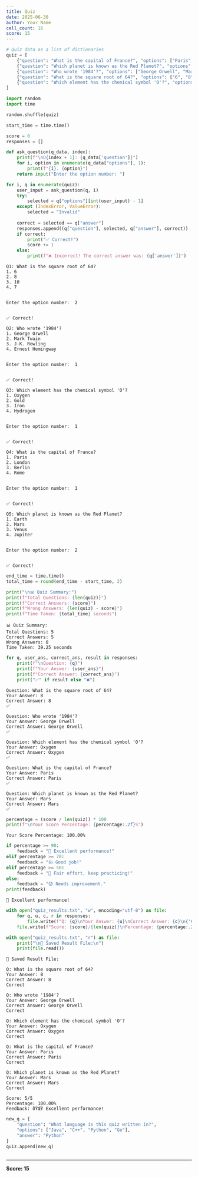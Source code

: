 ```yaml
---
title: Quiz
date: 2025-06-30
author: Your Name
cell_count: 16
score: 15
---
```


```python
# Quiz data as a list of dictionaries
quiz = [
    {"question": "What is the capital of France?", "options": ["Paris", "London", "Berlin", "Rome"], "answer": "Paris"},
    {"question": "Which planet is known as the Red Planet?", "options": ["Earth", "Mars", "Venus", "Jupiter"], "answer": "Mars"},
    {"question": "Who wrote '1984'?", "options": ["George Orwell", "Mark Twain", "J.K. Rowling", "Ernest Hemingway"], "answer": "George Orwell"},
    {"question": "What is the square root of 64?", "options": ["6", "8", "10", "7"], "answer": "8"},
    {"question": "Which element has the chemical symbol 'O'?", "options": ["Oxygen", "Gold", "Iron", "Hydrogen"], "answer": "Oxygen"}
]

```


```python
import random
import time

```


```python
random.shuffle(quiz)

```


```python
start_time = time.time()

```


```python
score = 0
responses = []

```


```python
def ask_question(q_data, index):
    print(f"\nQ{index + 1}: {q_data['question']}")
    for i, option in enumerate(q_data["options"], 1):
        print(f"{i}. {option}")
    return input("Enter the option number: ")

```


```python
for i, q in enumerate(quiz):
    user_input = ask_question(q, i)
    try:
        selected = q["options"][int(user_input) - 1]
    except (IndexError, ValueError):
        selected = "Invalid"
    
    correct = selected == q["answer"]
    responses.append((q["question"], selected, q["answer"], correct))
    if correct:
        print("✅ Correct!")
        score += 1
    else:
        print(f"❌ Incorrect! The correct answer was: {q['answer']}")

```

    
    Q1: What is the square root of 64?
    1. 6
    2. 8
    3. 10
    4. 7
    

    Enter the option number:  2
    

    ✅ Correct!
    
    Q2: Who wrote '1984'?
    1. George Orwell
    2. Mark Twain
    3. J.K. Rowling
    4. Ernest Hemingway
    

    Enter the option number:  1
    

    ✅ Correct!
    
    Q3: Which element has the chemical symbol 'O'?
    1. Oxygen
    2. Gold
    3. Iron
    4. Hydrogen
    

    Enter the option number:  1
    

    ✅ Correct!
    
    Q4: What is the capital of France?
    1. Paris
    2. London
    3. Berlin
    4. Rome
    

    Enter the option number:  1
    

    ✅ Correct!
    
    Q5: Which planet is known as the Red Planet?
    1. Earth
    2. Mars
    3. Venus
    4. Jupiter
    

    Enter the option number:  2
    

    ✅ Correct!
    


```python
end_time = time.time()
total_time = round(end_time - start_time, 2)

```


```python
print("\n📊 Quiz Summary:")
print(f"Total Questions: {len(quiz)}")
print(f"Correct Answers: {score}")
print(f"Wrong Answers: {len(quiz) - score}")
print(f"Time Taken: {total_time} seconds")

```

    
    📊 Quiz Summary:
    Total Questions: 5
    Correct Answers: 5
    Wrong Answers: 0
    Time Taken: 39.25 seconds
    


```python
for q, user_ans, correct_ans, result in responses:
    print(f"\nQuestion: {q}")
    print(f"Your Answer: {user_ans}")
    print(f"Correct Answer: {correct_ans}")
    print("✅" if result else "❌")

```

    
    Question: What is the square root of 64?
    Your Answer: 8
    Correct Answer: 8
    ✅
    
    Question: Who wrote '1984'?
    Your Answer: George Orwell
    Correct Answer: George Orwell
    ✅
    
    Question: Which element has the chemical symbol 'O'?
    Your Answer: Oxygen
    Correct Answer: Oxygen
    ✅
    
    Question: What is the capital of France?
    Your Answer: Paris
    Correct Answer: Paris
    ✅
    
    Question: Which planet is known as the Red Planet?
    Your Answer: Mars
    Correct Answer: Mars
    ✅
    


```python
percentage = (score / len(quiz)) * 100
print(f"\nYour Score Percentage: {percentage:.2f}%")

```

    
    Your Score Percentage: 100.00%
    


```python
if percentage >= 90:
    feedback = "🌟 Excellent performance!"
elif percentage >= 70:
    feedback = "👍 Good job!"
elif percentage >= 50:
    feedback = "🙂 Fair effort, keep practicing!"
else:
    feedback = "😓 Needs improvement."
print(feedback)

```

    🌟 Excellent performance!
    


```python
with open("quiz_results.txt", "w", encoding="utf-8") as file:
    for q, u, c, r in responses:
        file.write(f"Q: {q}\nYour Answer: {u}\nCorrect Answer: {c}\n{'Correct' if r else 'Wrong'}\n\n")
    file.write(f"Score: {score}/{len(quiz)}\nPercentage: {percentage:.2f}%\nFeedback: {feedback}")

```


```python
with open("quiz_results.txt", "r") as file:
    print("\n📁 Saved Result File:\n")
    print(file.read())

```

    
    📁 Saved Result File:
    
    Q: What is the square root of 64?
    Your Answer: 8
    Correct Answer: 8
    Correct
    
    Q: Who wrote '1984'?
    Your Answer: George Orwell
    Correct Answer: George Orwell
    Correct
    
    Q: Which element has the chemical symbol 'O'?
    Your Answer: Oxygen
    Correct Answer: Oxygen
    Correct
    
    Q: What is the capital of France?
    Your Answer: Paris
    Correct Answer: Paris
    Correct
    
    Q: Which planet is known as the Red Planet?
    Your Answer: Mars
    Correct Answer: Mars
    Correct
    
    Score: 5/5
    Percentage: 100.00%
    Feedback: ðŸŒŸ Excellent performance!
    


```python
new_q = {
    "question": "What language is this quiz written in?",
    "options": ["Java", "C++", "Python", "Go"],
    "answer": "Python"
}
quiz.append(new_q)

```


```python

```


---
**Score: 15**